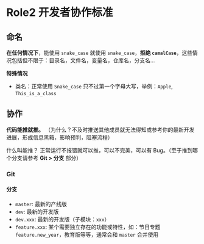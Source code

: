 # Role2 开发者协作标准

## 命名

**在任何情况下**，能使用 `snake_case` 就使用 `snake_case`，**拒绝 `camalCase`**，这些情况包括但不限于：目录名，文件名，变量名，仓库名，分支名...

**特殊情况**

- 类名：正常使用 `Snake_case` 只不过第一个字母大写，举例：`Apple`, `This_is_a_class`

## 协作

**代码能推就推。** （为什么？不及时推送其他成员就无法得知或参考你的最新开发进展，形成信息黑箱，影响预判，阻塞流程）

什么叫能推？ 正常运行不报错就可以推，可以不完美，可以有 Bug。（至于推到哪个分支请参考 **Git > 分支** 部分）

### Git

#### 分支

- `master`: 最新的产线版
- `dev`: 最新的开发版
- `dev.xxx`: 最新的开发版（子模块：`xxx`）
- `feature.xxx`: 某个需要独立存在的功能或特性，如：节日专题 `feature.new_year`，教育版等等，通常会和 `master` 合并使用
